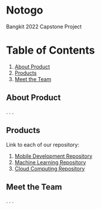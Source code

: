 # Notogo
Bangkit 2022 Capstone Project

# Table of Contents 
1. [About Product](#About-Product)
2. [Products](#Products)
3. [Meet the Team](#Meet-the-Team)


## About Product
. . .

## Products
Link to each of our repository:
1. [Mobile Development Repository](https://github.com/nabilah1001/Notogo-MD)
2. [Machine Learning Repository](https://github.com/louis-not/Notogo-ML)
3. [Cloud Computing Repository](https://github.com/dhamthadi12/Notogo-CC)


## Meet the Team
. . . 
